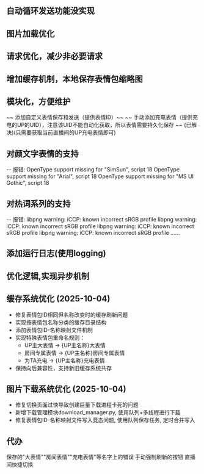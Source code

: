 ## 自动循环发送功能没实现
## 图片加载优化 
## 请求优化，减少非必要请求
## 增加缓存机制，本地保存表情包缩略图
## 模块化，方便维护
~~ 添加自定义表情保存和发送（提供表情ID）~~
~~ 手动添加充电表情（提供充电的UP的UID），注意该UID不能自动化获取，所以表情需要持久化保存 ~~ (已解决)(只需要获取当前直播间的UP充电表情即可)
## 对颜文字表情的支持
-- 报错:
    OpenType support missing for "SimSun", script 18
    OpenType support missing for "Arial", script 18
    OpenType support missing for "MS UI Gothic", script 18
## 对热词系列的支持
-- 报错:
    libpng warning: iCCP: known incorrect sRGB profile
    libpng warning: iCCP: known incorrect sRGB profile
    libpng warning: iCCP: known incorrect sRGB profile
    libpng warning: iCCP: known incorrect sRGB profile
    ......

## 添加运行日志(使用**logging**)
## 优化逻辑,实现异步机制

## 缓存系统优化 (2025-10-04)
- 修复表情包ID相同但名称改变时的缓存刷新问题
- 实现按表情包名称分类的缓存目录结构
- 添加表情包ID-名称映射文件机制
- 实现特殊表情包重命名规则：
  - UP主大表情 → {UP主名称}大表情
  - 房间专属表情 → {UP主名称}房间专属表情
  - 为TA充电 → {UP主名称}充电表情
- 保持向后兼容性，支持新旧缓存系统共存


## 图片下载系统优化 (2025-10-04)
- 修复切换页面过快导致创建巨量下载进程卡死的问题
- 新增下载管理模块download_manager.py, 使用队列+多线程进行下载
- 修复表情包ID-名称映射文件写入竞态问题, 使用队列保存任务, 定时合并写入
## 代办
保存的"大表情""房间表情""充电表情"等名字上的错误
手动强制刷新的按钮
直播间快捷切换